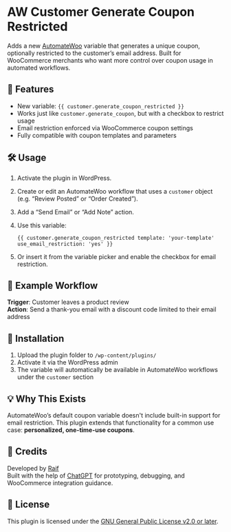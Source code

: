 # AW Customer Generate Coupon Restricted

Adds a new [AutomateWoo](https://woocommerce.com/products/automatewoo/) variable that generates a unique coupon, optionally restricted to the customer’s email address. Built for WooCommerce merchants who want more control over coupon usage in automated workflows.

## 🚀 Features

- New variable: `{{ customer.generate_coupon_restricted }}`
- Works just like `customer.generate_coupon`, but with a checkbox to restrict usage
- Email restriction enforced via WooCommerce coupon settings
- Fully compatible with coupon templates and parameters

## 🛠 Usage

1. Activate the plugin in WordPress.
2. Create or edit an AutomateWoo workflow that uses a `customer` object (e.g. “Review Posted” or “Order Created”).
3. Add a “Send Email” or “Add Note” action.
4. Use this variable:

   ```
   {{ customer.generate_coupon_restricted template: 'your-template' use_email_restriction: 'yes' }}
   ```

5. Or insert it from the variable picker and enable the checkbox for email restriction.

## 🧩 Example Workflow

**Trigger**: Customer leaves a product review  
**Action**: Send a thank-you email with a discount code limited to their email address

## 🔧 Installation

1. Upload the plugin folder to `/wp-content/plugins/`
2. Activate it via the WordPress admin
3. The variable will automatically be available in AutomateWoo workflows under the `customer` section

## 💡 Why This Exists

AutomateWoo’s default coupon variable doesn't include built-in support for email restriction. This plugin extends that functionality for a common use case: **personalized, one-time-use coupons**.

## 🧠 Credits

Developed by [Raif](https://github.com/raifd)  
Built with the help of [ChatGPT](https://openai.com/chatgpt) for prototyping, debugging, and WooCommerce integration guidance.

## 📄 License

This plugin is licensed under the [GNU General Public License v2.0 or later](https://www.gnu.org/licenses/gpl-2.0.html).
